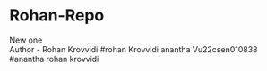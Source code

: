 # Rohan-Repo
New one
<br>
Author - Rohan Krovvidi
#rohan Krovvidi anantha Vu22csen010838
#anantha rohan krovvidi